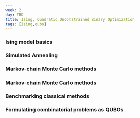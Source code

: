 ```yaml
---
week: 2
day: TBD
title: Ising, Quadratic Unconstrained Binary Optimization
tags: [ising,qubo]
---
```

### Ising model basics

### Simulated Annealing 

### Markov-chain Monte Carlo methods

### Markov-chain Monte Carlo methods

### Benchmarking classical methods  

### Formulating combinatorial problems as QUBOs
